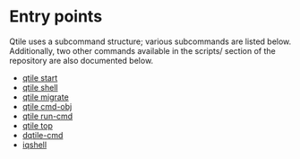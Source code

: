 # Entry points

Qtile uses a subcommand structure; various subcommands are listed below.
Additionally, two other commands available in the scripts/ section of the
repository are also documented below.


- [qtile start](qtile-start.md)
- [qtile shell](qtile-shell.md)
- [qtile migrate](qtile-migrate.md)
- [qtile cmd-obj](qtile-cmd.md)
- [qtile run-cmd](qtile-run.md)
- [qtile top](qtile-top.md)
- [dqtile-cmd](dqtile-cmd.md)
- [iqshell](iqshell.md)
